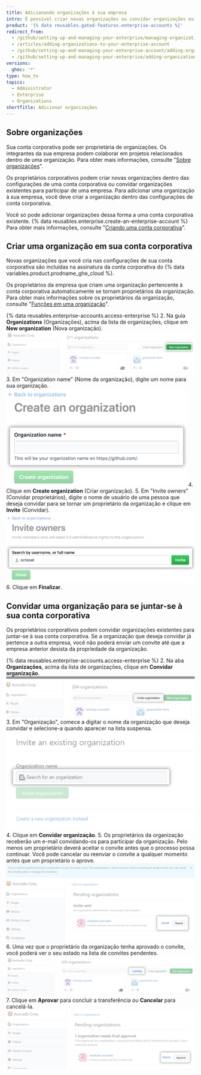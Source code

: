 ```yaml
---
title: Adicionando organizações à sua empresa
intro: É possível criar novas organizações ou convidar organizações existentes para gerenciar dentro da sua empresa.
product: '{% data reusables.gated-features.enterprise-accounts %}'
redirect_from:
  - /github/setting-up-and-managing-your-enterprise/managing-organizations-in-your-enterprise-account/adding-organizations-to-your-enterprise-account
  - /articles/adding-organizations-to-your-enterprise-account
  - /github/setting-up-and-managing-your-enterprise-account/adding-organizations-to-your-enterprise-account
  - /github/setting-up-and-managing-your-enterprise/adding-organizations-to-your-enterprise-account
versions:
  ghec: '*'
type: how_to
topics:
  - Administrator
  - Enterprise
  - Organizations
shortTitle: Adicionar organizações
---
```


## Sobre organizações

Sua conta corporativa pode ser proprietária de organizações. Os integrantes da sua empresa podem colaborar em projetos relacionados dentro de uma organização. Para obter mais informações, consulte "[Sobre organizações](/organizations/collaborating-with-groups-in-organizations/about-organizations)".

Os proprietários corporativos podem criar novas organizações dentro das configurações de uma conta corporativa ou convidar organizações existentes para participar de uma empresa. Para adicionar uma organização à sua empresa, você deve criar a organização dentro das configurações de conta corporativa.

Você só pode adicionar organizações dessa forma a uma conta corporativa existente. {% data reusables.enterprise.create-an-enterprise-account %} Para obter mais informações, consulte "[Criando uma conta corporativa](/admin/overview/creating-an-enterprise-account)".

## Criar uma organização em sua conta corporativa

Novas organizações que você cria nas configurações de sua conta corporativa são incluídas na assinatura da conta corporativa do {% data variables.product.prodname_ghe_cloud %}.

Os proprietários da empresa que criam uma organização pertencente à conta corporativa automaticamente se tornam proprietários da organização. Para obter mais informações sobre os proprietários da organização, consulte "[Funções em uma organização](/organizations/managing-peoples-access-to-your-organization-with-roles/roles-in-an-organization)".

{% data reusables.enterprise-accounts.access-enterprise %}
2. Na guia **Organizations** (Organizações), acima da lista de organizações, clique em **New organization** (Nova organização). ![Botão New organization (Nova organização)](/assets/images/help/business-accounts/enterprise-account-add-org.png)
3. Em "Organization name" (Nome da organização), digite um nome para sua organização. ![Campo para digitar o nome da nova organização](/assets/images/help/business-accounts/new-organization-name-field.png)
4. Clique em **Create organization** (Criar organização).
5. Em "Invite owners" (Convidar proprietários), digite o nome de usuário de uma pessoa que deseja convidar para se tornar um proprietário da organização e clique em **Invite** (Convidar). ![Campo de pesquisa do proprietário da organização e botão Invite (Convidar)](/assets/images/help/business-accounts/invite-org-owner.png)
6. Clique em **Finalizar**.

## Convidar uma organização para se juntar-se à sua conta corporativa

Os proprietários corporativos podem convidar organizações existentes para juntar-se à sua conta corporativa. Se a organização que deseja convidar já pertence a outra empresa, você não poderá enviar um convite até que a empresa anterior desista da propriedade da organização.

{% data reusables.enterprise-accounts.access-enterprise %}
2. Na aba **Organizações**, acima da lista de organizações, clique em **Convidar organização**. ![Convidar organização](/assets/images/help/business-accounts/enterprise-account-invite-organization.png)
3. Em "Organização", comece a digitar o nome da organização que deseja convidar e selecione-a quando aparecer na lista suspensa. ![Pesquisar organização](/assets/images/help/business-accounts/enterprise-account-search-for-organization.png)
4. Clique em **Convidar organização**.
5. Os proprietários da organização receberão um e-mail convidando-os para participar da organização. Pelo menos um proprietário deverá aceitar o convite antes que o processo possa continuar. Você pode cancelar ou reenviar o convite a qualquer momento antes que um proprietário o aprove. ![Cancelar ou reenviar](/assets/images/help/business-accounts/enterprise-account-invitation-sent.png)
6. Uma vez que o proprietário da organização tenha aprovado o convite, você poderá ver o seu estado na lista de convites pendentes. ![Convite pendente](/assets/images/help/business-accounts/enterprise-account-pending.png)
7. Clique em **Aprovar** para concluir a transferência ou **Cancelar** para cancelá-la. ![Aprovar convite](/assets/images/help/business-accounts/enterprise-account-transfer-approve.png)
